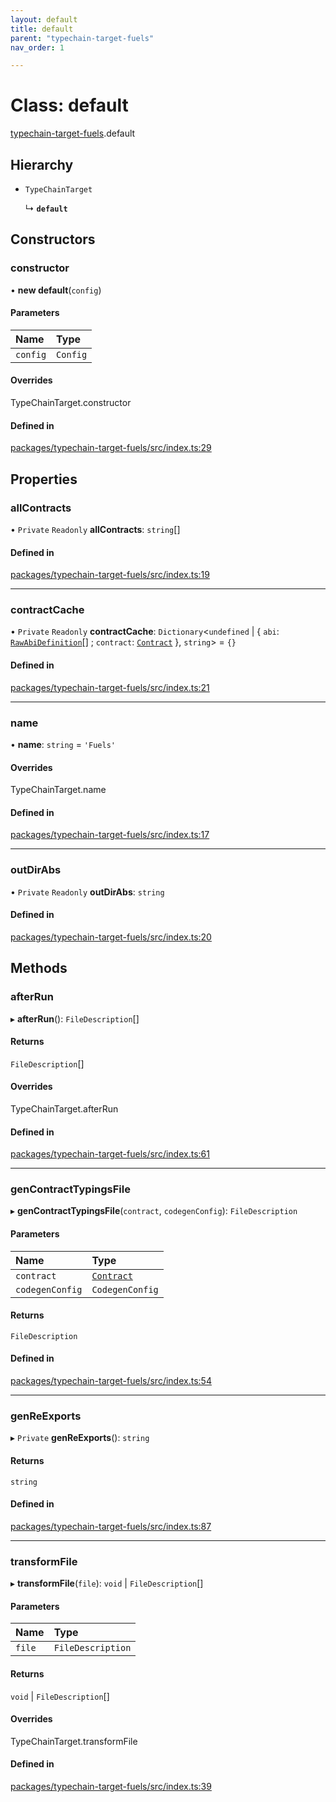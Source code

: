 ```yaml
---
layout: default
title: default
parent: "typechain-target-fuels"
nav_order: 1

---
```


# Class: default

[typechain-target-fuels](../index.md).default

## Hierarchy

- `TypeChainTarget`

  ↳ **`default`**

## Constructors

### constructor

• **new default**(`config`)

#### Parameters

| Name | Type |
| :------ | :------ |
| `config` | `Config` |

#### Overrides

TypeChainTarget.constructor

#### Defined in

[packages/typechain-target-fuels/src/index.ts:29](https://github.com/FuelLabs/fuels-ts/blob/master/packages/typechain-target-fuels/src/index.ts#L29)

## Properties

### allContracts

• `Private` `Readonly` **allContracts**: `string`[]

#### Defined in

[packages/typechain-target-fuels/src/index.ts:19](https://github.com/FuelLabs/fuels-ts/blob/master/packages/typechain-target-fuels/src/index.ts#L19)

___

### contractCache

• `Private` `Readonly` **contractCache**: `Dictionary`<`undefined` \| { `abi`: [`RawAbiDefinition`](../interfaces/internal-RawAbiDefinition.md)[] ; `contract`: [`Contract`](../../fuel-ts-contract/classes/Contract.md)  }, `string`\> = `{}`

#### Defined in

[packages/typechain-target-fuels/src/index.ts:21](https://github.com/FuelLabs/fuels-ts/blob/master/packages/typechain-target-fuels/src/index.ts#L21)

___

### name

• **name**: `string` = `'Fuels'`

#### Overrides

TypeChainTarget.name

#### Defined in

[packages/typechain-target-fuels/src/index.ts:17](https://github.com/FuelLabs/fuels-ts/blob/master/packages/typechain-target-fuels/src/index.ts#L17)

___

### outDirAbs

• `Private` `Readonly` **outDirAbs**: `string`

#### Defined in

[packages/typechain-target-fuels/src/index.ts:20](https://github.com/FuelLabs/fuels-ts/blob/master/packages/typechain-target-fuels/src/index.ts#L20)

## Methods

### afterRun

▸ **afterRun**(): `FileDescription`[]

#### Returns

`FileDescription`[]

#### Overrides

TypeChainTarget.afterRun

#### Defined in

[packages/typechain-target-fuels/src/index.ts:61](https://github.com/FuelLabs/fuels-ts/blob/master/packages/typechain-target-fuels/src/index.ts#L61)

___

### genContractTypingsFile

▸ **genContractTypingsFile**(`contract`, `codegenConfig`): `FileDescription`

#### Parameters

| Name | Type |
| :------ | :------ |
| `contract` | [`Contract`](../../fuel-ts-contract/classes/Contract.md) |
| `codegenConfig` | `CodegenConfig` |

#### Returns

`FileDescription`

#### Defined in

[packages/typechain-target-fuels/src/index.ts:54](https://github.com/FuelLabs/fuels-ts/blob/master/packages/typechain-target-fuels/src/index.ts#L54)

___

### genReExports

▸ `Private` **genReExports**(): `string`

#### Returns

`string`

#### Defined in

[packages/typechain-target-fuels/src/index.ts:87](https://github.com/FuelLabs/fuels-ts/blob/master/packages/typechain-target-fuels/src/index.ts#L87)

___

### transformFile

▸ **transformFile**(`file`): `void` \| `FileDescription`[]

#### Parameters

| Name | Type |
| :------ | :------ |
| `file` | `FileDescription` |

#### Returns

`void` \| `FileDescription`[]

#### Overrides

TypeChainTarget.transformFile

#### Defined in

[packages/typechain-target-fuels/src/index.ts:39](https://github.com/FuelLabs/fuels-ts/blob/master/packages/typechain-target-fuels/src/index.ts#L39)
